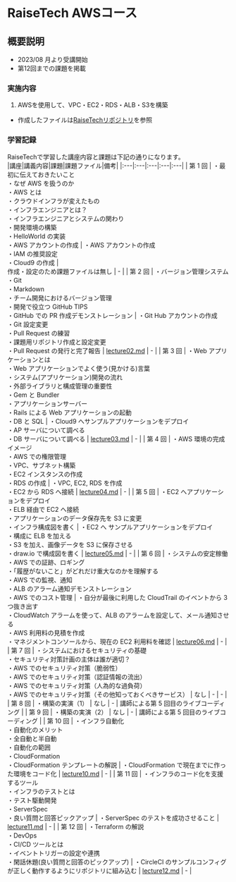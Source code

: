 # RaiseTech AWSコース

## 概要説明
- 2023/08 月より受講開始
- 第12回までの課題を掲載


### 実施内容
1. AWSを使用して、VPC・EC2・RDS・ALB・S3を構築
- 作成したファイルは[RaiseTechリポジトリ](https://github.com/hhiro0403/RaiseTech/blob/main/README.md)を参照

### 学習記録
 RaiseTechで学習した講座内容と課題は下記の通りになります。<br>
|講座|講義内容|課題|課題ファイル|備考|
|:---|:---|:---|:---|:---|
| 第 1 回  | ・最初に伝えておきたいこと<br>・なぜ AWS を扱うのか<br>・AWS とは<br>・クラウドインフラが変えたもの<br>・インフラエンジニアとは？<br>・インフラエンジニアとシステムの関わり<br>・開発環境の構築<br>・HelloWorld の実装<br>・AWS アカウントの作成 | ・AWS アカウントの作成<br>・IAM の推奨設定<br>・Cloud9 の作成 | <br>作成・設定のため課題ファイルは無し | - |
| 第 2 回  | ・バージョン管理システム<br>・Git<br>・Markdown<br>・チーム開発におけるバージョン管理<br>・開発で役立つ GitHub TIPS<br>・GitHub での PR 作成デモンストレーション | ・Git Hub アカウントの作成<br>・Git 設定変更<br>・Pull Request の練習<br>・課題用リポジトリ作成と設定変更<br>・Pull Request の発行と完了報告 | [lecture02.md](lecture02.md)  | - |
| 第 3 回  | ・Web アプリケーションとは<br>・Web アプリケーションでよく使う(見かける)言葉<br>・システム(アプリケーション)開発の流れ<br>・外部ライブラリと構成管理の重要性<br>・Gem と Bundler<br>・アプリケーションサーバー<br>・Rails による Web アプリケーションの起動<br>・DB と SQL | ・Cloud9 へサンプルアプリケーションをデプロイ<br>・AP サーバについて調べる<br>・DB サーバについて調べる | [lecture03.md](lecture03.md) | - |
| 第 4 回  | ・AWS 環境の完成イメージ<br>・AWS での権限管理<br>・VPC、サブネット構築<br>・EC2 インスタンスの作成<br>・RDS の作成 | ・VPC, EC2, RDS を作成<br>・EC2 から RDS へ接続 | [lecture04.md](lecture04.md)  | - |
| 第 5 回  | ・EC2 へアプリケーションをデプロイ<br>・ELB 経由で EC2 へ接続<br>・アプリケーションのデータ保存先を S3 に変更<br>・インフラ構成図を書く | ・EC2 へ サンプルアプリケーションをデプロイ<br>・構成に ELB を加える<br>・S3 を加え、画像データを S3 に保存させる<br>・draw.io で構成図を書く | [lecture05.md](lecture05.md) | - |
| 第 6 回  | ・システムの安定稼働<br>・AWS での証跡、ロギング<br>・「履歴がないこと」がどれだけ重大なのかを理解する<br>・AWS での監視、通知<br>・ALB のアラーム通知デモンストレーション<br>・AWS でのコスト管理 | ・自分が最後に利用した  CloudTrail のイベントから 3 つ抜き出す<br>・CloudWatch アラームを使って、ALB のアラームを設定して、メール通知させる<br>・AWS 利用料の見積を作成<br>・マネジメントコンソールから、現在の EC2 利用料を確認 | [lecture06.md](lecture06.md) | - |
| 第 7 回  | ・システムにおけるセキュリティの基礎<br>・セキュリティ対策計画の主体は誰が適切？<br>・AWS でのセキュリティ対策（脆弱性）<br>・AWS でのセキュリティ対策（認証情報の流出）<br>・AWS でのセキュリティ対策（人為的な過負荷）<br>・AWS でのセキュリティ対策（その他知っておくべきサービス） | なし | - | - |
| 第 8 回  | ・構築の実演（1） | なし | - | 講師による第 5 回目のライブコーディング |
| 第 9 回  | ・構築の実演（2） | なし | - | 講師による第 5 回目のライブコーディング |
| 第 10 回  | ・インフラ自動化<br>・自動化のメリット<br>・全自動と半自動<br>・自動化の範囲<br>・CloudFormation<br>・CloudFormation テンプレートの解説 | ・CloudFormation で現在までに作った環境をコード化 | [lecture10.md](lecture10.md) | - |
| 第 11 回  | ・インフラのコード化を支援するツール<br>・インフラのテストとは<br>・テスト駆動開発<br>・ServerSpec<br>・良い質問と回答ピックアップ | ・ServerSpec のテストを成功させること | [lecture11.md](lecture11.md) | - |
| 第 12 回  | ・Terraform の解説<br>・DevOps<br>・CI/CD ツールとは<br>・イベントトリガーの設定や連携<br>・閑話休題(良い質問と回答のピックアップ) | ・CircleCI のサンプルコンフィグが正しく動作するようにリポジトリに組み込む | [lecture12.md](lecture12.md) | - |